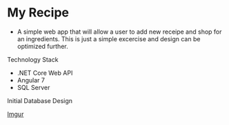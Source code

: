 # My Recipe

- A simple web app that will allow a user to add new receipe and shop for an ingredients. This is just a simple excercise and design can be optimized further.

Technology Stack

- .NET Core Web API
- Angular 7
- SQL Server

Initial Database Design

[Imgur](https://i.imgur.com/3etS134.png)



